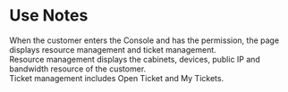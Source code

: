 # Use Notes
When the customer enters the Console and has the permission, the page displays resource management and ticket management.</br>
Resource management displays the cabinets, devices, public IP and bandwidth resource of the customer.</br>
Ticket management includes Open Ticket and My Tickets.
